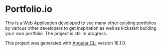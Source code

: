 # Portfolio.io

This is a Web Application developed to see many other existing portfolios by various other developers to get inspiration as well as kickstart building your own portfolio. The project is still in progress. 

This project was generated with [Angular CLI](https://github.com/angular/angular-cli) version 18.1.0.

